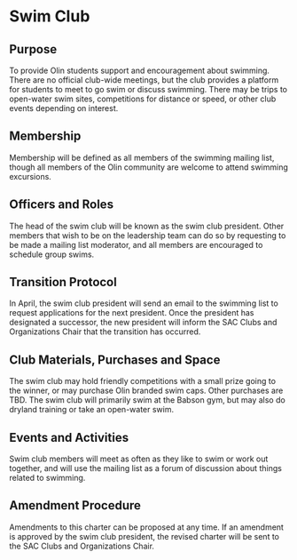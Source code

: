 # Swim Club

## Purpose
To provide Olin students support and encouragement about swimming. There are no official club-wide meetings, but the club provides a platform for students to meet to go swim or discuss swimming. There may be trips to open-water swim sites, competitions for distance or speed, or other club events depending on interest.
## Membership
Membership will be defined as all members of the swimming mailing list, though all members of the Olin community are welcome to attend swimming excursions.
## Officers and Roles
The head of the swim club will be known as the swim club president. Other members that wish to be on the leadership team can do so by requesting to be made a mailing list moderator, and all members are encouraged to schedule group swims.
## Transition Protocol
In April, the swim club president will send an email to the swimming list to request applications for the next president. Once the president has designated a successor, the new president will inform the SAC Clubs and Organizations Chair that the transition has occurred.
## Club Materials, Purchases and Space
The swim club may hold friendly competitions with a small prize going to the winner, or may purchase Olin branded swim caps. Other purchases are TBD. The swim club will primarily swim at the Babson gym, but may also do dryland training or take an open-water swim.
## Events and Activities
Swim club members will meet as often as they like to swim or work out together, and will use the mailing list as a forum of discussion about things related to swimming.
## Amendment Procedure
Amendments to this charter can be proposed at any time. If an amendment is approved by the swim club president, the revised charter will be sent to the SAC Clubs and Organizations Chair.
